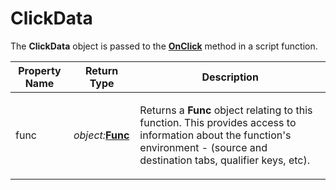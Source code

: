 # ClickData

The **ClickData** object is passed to the **[OnClick](../scripting_events/onclick.md)** method in a script function.

<table>
<thead><tr><th>
Property Name</th><th>
Return Type</th><th>
Description
</th></tr></thead><tbody><tr><td>
func</td><td>

*object:***[Func](func.md)**</td><td>

Returns a **Func** object relating to this function. This provides access to information about the function's environment - (source and destination tabs, qualifier keys, etc).
</td></tr></tbody>
</table>


